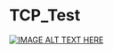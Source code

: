 # TCP_Test
[![IMAGE ALT TEXT HERE](https://img.youtube.com/vi/r0zkw231yq8/0.jpg)](https://www.youtube.com/watch?v=r0zkw231yq8)
